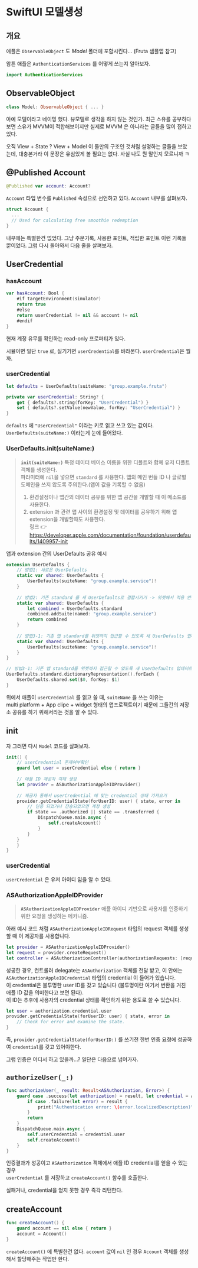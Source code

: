 # SwiftUI 모델생성

## 개요

애플은 `ObservableObject` 도 *Model* 폴더에 포함시킨다... (Fruta 샘플앱 참고)

암튼 애플은 `AuthenticationServices` 를 어떻게 쓰는지 알아보자.

```swift
import AuthenticationServices
```

## ObservableObject

```swift
class Model: ObservableObject { ... }
```
아예 모델이라고 네이밍 했다. 뷰모델로 생각을 하지 않는 것인가. 최근 스유를 공부하다보면 스유가 MVVM이 적합해보이지만 실제로 MVVM 은 아니라는 글들을 많이 접하고 있다.

오직 View + State ? View + Model 이 둘만의 구조인 것처럼 설명하는 글들을 보았는데, 대충본거라 이 문장은 유심있게 볼 필요는 없다. 사실 나도 뭔 말인지 모르니까 ㅋ

## @Published Account

```swift
@Published var account: Account?
```

`Account` 타입 변수를 `Published` 속성으로 선언하고 있다. `Account` 내부를 살펴보자.

```swift
struct Account {
  ...
  // Used for calculating free smoothie redemption
}
```
내부에는 특별한건 없었다. 그냥 주문기록, 사용한 포인트, 적립한 포인트 이런 기록들 뿐이었다. 그럼 다시 돌아와서 다음 줄을 살펴보자.

## UserCredential

### hasAccount

```swift
var hasAccount: Bool {
    #if targetEnvironment(simulator)
    return true
    #else
    return userCredential != nil && account != nil
    #endif
}
```
현재 계정 유무를 확인하는 read-only 프로퍼티가 있다.

시뮬이면 일단 `true` 로, 실기기면 `userCredential`를 바라본다. `userCredential`은 뭘까.

### userCredential

```swift
let defaults = UserDefaults(suiteName: "group.example.fruta")

private var userCredential: String? {
    get { defaults?.string(forKey: "UserCredential") }
    set { defaults?.setValue(newValue, forKey: "UserCredential") }
}
```

`defaults` 에 `"UserCredential"` 이라는 키로 읽고 쓰고 있는 값이다. `UserDefaults(suiteName:)` 이라는게 눈에 들어왔다.

### UserDefaults.init(suiteName:)

> **`init(suiteName:)`**
> 특정 데이터 베이스 이름을 위한 디폴트와 함께 유저 디폴트 객체를 생성한다.</br>
> 파라미터에 `nil`을 넣으면 `standard` 를 사용한다. 앱의 메인 번들 ID 나 글로벌 도메인을 쓰지 않도록 주의한다.(앱이 값을 기록할 수 없음) </br>
> 1) 환경설정이나 앱간의 데이터 공유를 위한 앱 공간을 개발할 때 이 메소드를 사용한다. </br>
> 2) extension 과 관련 앱 사이의 환경설정 및 데이터를 공유하기 위해 앱 extension을 개발할때도 사용한다. </br>
> 링크  👉 https://developer.apple.com/documentation/foundation/userdefaults/1409957-init

앱과 extension 간의 UserDefaults 공유 예시

```swift
extension UserDefaults {
    // 방법1: 새로운 UserDefaults
    static var shared: UserDefaults {
        UserDefaults(suiteName: "group.example.service")!
    }
    
    // 방법2: 기존 standard 를 새 UserDefaults로 결합시키기 -> 위젯에서 적용 안됨. standard는 앱과 위젯이 서로 다른 저장소이기 때문.
    static var shared: UserDefaults {
        let combined = UserDefaults.standard
        combined.addSuite(named: "group.example.service")
        return combined
    }
    
    // 방법3-1: 기존 앱 standard를 위젯까지 접근할 수 있도록 새 UserDefaults 업데이트 하기.
    static var shared: UserDefaults {
        UserDefaults(suiteName: "group.example.service")!
    }
}

// 방법3-1: 기존 앱 standard를 위젯까지 접근할 수 있도록 새 UserDefaults 업데이트 하기.
UserDefaults.standard.dictionaryRepresentation().forEach {
    UserDefaults.shared.set($0, forKey: $1)
}
```

위에서 애플이 `userCredential` 를 읽고 쓸 때, `suiteName` 을 쓰는 이유는 </br>
multi platform + App clipe + widget 형태의 앱프로젝트이기 때문에 그들간의 저장소 공유를 하기 위해서라는 것을 알 수 있다.

## init

자 그러면 다시 `Model` 코드를 살펴보자.

```swift
init() {
    // userCredential 존재여부확인
    guard let user = userCredential else { return }
    
    // 애플 ID 제공자 객체 생성
    let provider = ASAuthorizationAppleIDProvider()
    
    // 제공자 통해서 userCredential 에 맞는 credential 상태 가져오기
    provider.getCredentialState(forUserID: user) { state, error in
        // 인증 되었거나 전송되었으면 계정 생성
        if state == .authorized || state == .transferred {
            DispatchQueue.main.async {
                self.createAccount()
            }
        }
    }
    }
}
```

### userCredential

`userCredential` 은 유저 아이디 임을 알 수 있다.

### ASAuthorizationAppleIDProvider

> **`ASAuthorizationAppleIDProvider`**
> 애플 아이디 기반으로 사용자를 인증하기 위한 요청을 생성하는 메카니즘.

아래 예시 코드 처럼 `ASAuthorizationAppleIDRequest` 타입의 request 객체를 생성할 때 이 제공자를 사용합니다.

```swift
let provider = ASAuthorizationAppleIDProvider()
let request = provider.createRequest()
let controller = ASAuthorizationController(authorizationRequests: [request])
```

성공한 경우, 컨트롤러 delegate는 `ASAuthorization` 객체를 전달 받고, 이 안에는 `ASAuthorizationAppleIDCredential` 타입의 credential 이 들어가 있습니다.</br>
이 credential은 불투명한 user ID를 갖고 있습니다 (불투명이란 여기서 변환을 거친 애플 ID 값을 의미한다고 보면 된다).</br>
이 ID는 추후에 사용자의 credential 상태를 확인하기 위한 용도로 쓸 수 있습니다.</br>

```swift
let user = authorization.credential.user
provider.getCredentialState(forUserID: user) { state, error in
    // Check for error and examine the state.
}
```

즉, `provider.getCredentialState(forUserID:)` 를 쓰기전 한번 인증 요청에 성공하여 `credential`를 갖고 있어야한다.

그럼 인증은 어디서 하고 있을까...? 일단은 다음으로 넘어가자.

## `authorizeUser(_:)`

```swift
func authorizeUser(_ result: Result<ASAuthorization, Error>) {
    guard case .success(let authorization) = result, let credential = authorization.credential as? ASAuthorizationAppleIDCredential else {
        if case .failure(let error) = result {
            print("Authentication error: \(error.localizedDescription)")
        }
        return
    }
    DispatchQueue.main.async {
        self.userCredential = credential.user
        self.createAccount()
    }
}
```

인증결과가 성공이고 `ASAuthorization` 객체에서 애플 ID credential를 얻을 수 있는 경우</br>
`userCredential` 를 저장하고 `createAccount()` 함수를 호출한다.</br>

실패거나, credential을 얻지 못한 경우 즉각 리턴한다.
    
## createAccount

```swift
func createAccount() {
    guard account == nil else { return }
    account = Account()
}
```

`createAccount()` 에 특별한건 없다. `account` 값이 `nil` 인 경우 `Account` 객체를 생성해서 할당해주는 작업만 한다.
